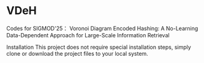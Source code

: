 # VDeH

Codes for SIGMOD'25：
Voronoi Diagram Encoded Hashing: A No-Learning Data-Dependent Approach for Large-Scale Information Retrieval

Installation
This project does not require special installation steps, simply clone or download the project files to your local system.

